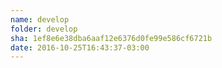 ```yaml
---
name: develop
folder: develop
sha: 1ef8e6e38dba6aaf12e6376d0fe99e586cf6721b
date: 2016-10-25T16:43:37-03:00
---
```

